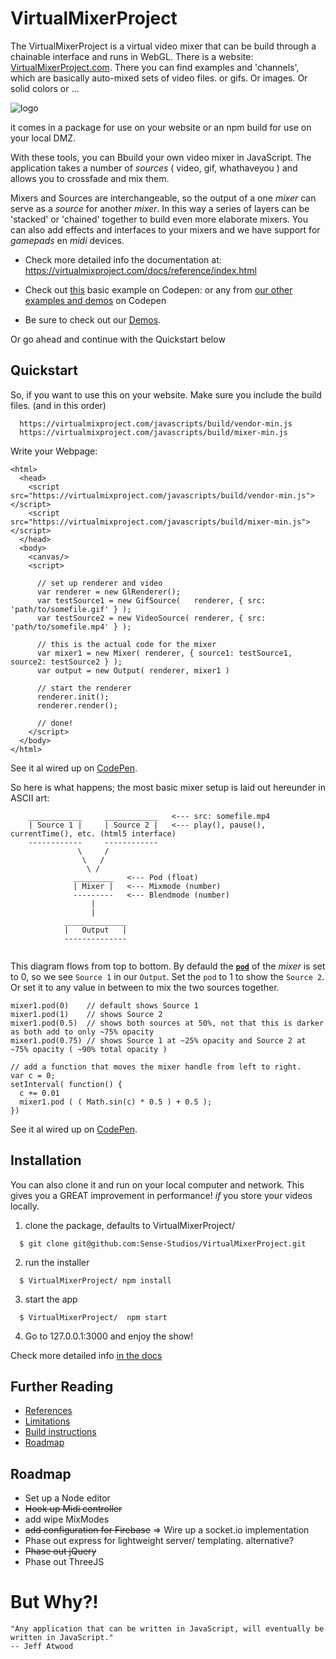 # VirtualMixerProject

The VirtualMixerProject is a virtual video mixer that can be build through a chainable interface and runs in WebGL.
There is a website: [VirtualMixerProject.com](https://virtualmixproject.com/).
There you can find examples and 'channels', which are basically auto-mixed sets of video files.
or gifs. Or images. Or solid colors or ...

![logo](https://virtualmixproject.com/images/vmp_demo/vmp_logo.png)

it comes in a package for use on your website or an npm build for use on your local DMZ.

With these tools, you can Bbuild your own video mixer in JavaScript. The application takes a number of _sources_ ( video, gif, whathaveyou ) and allows you to crossfade and mix them.

Mixers and Sources are interchangeable, so the output of a one _mixer_ can serve as a _source_ for another _mixer_.
In this way a series of layers can be 'stacked' or 'chained' together to build even more elaborate mixers. You can also add effects and interfaces to your mixers and we have support for _gamepads_ en _midi_ devices.

* Check more detailed info the documentation at: https://virtualmixproject.com/docs/reference/index.html

* Check out [this](https://codepen.io/xangadix/pen/zewydR) basic example on Codepen: or any from [our other examples and demos](https://codepen.io/collection/nZyjvW/) on Codepen

* Be sure to check out our [Demos](https://virtualmixproject.com/mixer/demos).

Or go ahead and continue with the Quickstart below

## Quickstart

So, if you want to use this on your website.
Make sure you include the build files. (and in this order)

```    
  https://virtualmixproject.com/javascripts/build/vendor-min.js
  https://virtualmixproject.com/javascripts/build/mixer-min.js

```

Write your Webpage:

```
<html>
  <head>
    <script src="https://virtualmixproject.com/javascripts/build/vendor-min.js"></script>
    <script src="https://virtualmixproject.com/javascripts/build/mixer-min.js"></script>  
  </head>
  <body>
    <canvas/>
    <script>

      // set up renderer and video
      var renderer = new GlRenderer();
      var testSource1 = new GifSource(   renderer, { src: 'path/to/somefile.gif' } );
      var testSource2 = new VideoSource( renderer, { src: 'path/to/somefile.mp4' } );

      // this is the actual code for the mixer
      var mixer1 = new Mixer( renderer, { source1: testSource1, source2: testSource2 } );
      var output = new Output( renderer, mixer1 )

      // start the renderer
      renderer.init();
      renderer.render();

      // done!
    </script>
  </body>
</html>

```
See it al wired up on [CodePen](https://codepen.io/xangadix/pen/zewydR).

So here is what happens; the most basic mixer setup is laid out hereunder in ASCII art:

```
    ____________     ____________   <--- src: somefile.mp4
    | Source 1 |     | Source 2 |   <--- play(), pause(), currentTime(), etc. (html5 interface)
    ------------     ------------   
               \     /
                \   /
                 \ /
              _________   <--- Pod (float)
              | Mixer |   <--- Mixmode (number)
              ---------   <--- Blendmode (number)
                  |
                  |
            ______________
            |   Output   |            
            --------------


```
This diagram flows from top to bottom. By defauld the [**`pod`**](Mixer.html#pod) of the _mixer_ is set to 0, so we see `Source 1` in our `Output`.
Set the `pod` to 1 to show the `Source 2`. Or set it to any value in between to mix the two sources together.

```
mixer1.pod(0)    // default shows Source 1
mixer1.pod(1)    // shows Source 2
mixer1.pod(0.5)  // shows both sources at 50%, not that this is darker as both add to only ~75% opacity
mixer1.pod(0.75) // shows Source 1 at ~25% opacity and Source 2 at ~75% opacity ( ~90% total opacity )

// add a function that moves the mixer handle from left to right.
var c = 0;
setInterval( function() {
  c += 0.01
  mixer1.pod ( ( Math.sin(c) * 0.5 ) + 0.5 );
})

```
See it al wired up on [CodePen](https://codepen.io/xangadix/pen/zewydR).

## Installation

You can also clone it and run on your local computer and network. This gives you a GREAT improvement in performance!
*if* you store your videos locally.

1) clone the package, defaults to VirtualMixerProject/

```
  $ git clone git@github.com:Sense-Studios/VirtualMixerProject.git
```

2) run the installer

```
  $ VirtualMixerProject/ npm install
```

3) start the app

```
  $ VirtualMixerProject/  npm start
```

4) Go to 127.0.0.1:3000 and enjoy the show!

Check more detailed info [in the docs](https://virtualmixproject.com/docs/reference/index.html)


## Further Reading

* [References](https://virtualmixproject.com/docs/reference/index.html)
* [Limitations](https://virtualmixproject.com/docs/reference/tutorial-some%20limitations.html)
* [Build instructions](https://virtualmixproject.com/docs/reference/tutorial-build.html)
* [Roadmap](https://virtualmixproject.com/docs/reference/tutorial-roadmap.html)

## Roadmap

* Set up a Node editor
* ~~Hook up Midi controller~~
* add wipe MixModes
* ~~add configuration for Firebase~~ => Wire up a socket.io implementation
* Phase out express for lightweight server/ templating. alternative?
* ~~Phase out jQuery~~
* Phase out ThreeJS


# But Why?!

```
"Any application that can be written in JavaScript, will eventually be written in JavaScript."
-- Jeff Atwood
```
